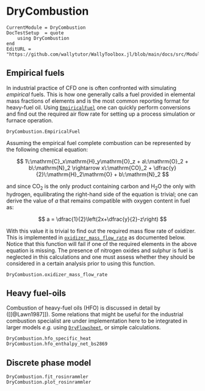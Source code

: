 # DryCombustion

```@meta
CurrentModule = DryCombustion
DocTestSetup  = quote
    using DryCombustion
end
EditURL = "https://github.com/wallytutor/WallyToolbox.jl/blob/main/docs/src/Modules/DryCombustion.md"
```

## Empirical fuels

In industrial practice of CFD one is often confronted with simulating *empirical* fuels. This is how one generally calls a fuel provided in elemental mass fractions of elements and is the most common reporting format for heavy-fuel oil. Using [`EmpiricalFuel`](@ref) one can quickly perform conversions and find out the required air flow rate for setting up a process simulation or furnace operation.

```@docs
DryCombustion.EmpiricalFuel
```

Assuming the empirical fuel complete combustion can be represented by the following chemical equation:

$$
1\:\mathrm{C}_x\mathrm{H}_y\mathrm{O}_z + a\:\mathrm{O}_2 + b\:\mathrm{N}_2 \rightarrow 
x\:\mathrm{CO}_2 + \dfrac{y}{2}\:\mathrm{H}_2\mathrm{O} + b\:\mathrm{N}_2
$$

and since $\mathrm{CO}_2$ is the only product containing carbon and $\mathrm{H}_2\mathrm{O}$ the only with hydrogen, equilibrating the right-hand side of the equation is trivial; one can derive the value of $a$ that remains compatible with oxygen content in fuel as:

$$
a = \dfrac{1}{2}\left(2x+\dfrac{y}{2}-z\right)
$$


With this value it is trivial to find out the required mass flow rate of oxidizer. This is implemented in [`oxidizer_mass_flow_rate`](@ref) as documented below. Notice that this function will fail if one of the required elements in the above equation is missing. The presence of nitrogen oxides and sulphur is fuel is neglected in this calculations and one must assess whether they should be considered in a certain analysis prior to using this function.

```@docs
DryCombustion.oxidizer_mass_flow_rate
```

## Heavy fuel-oils

Combustion of heavy-fuel oils (HFO) is discussed in detail by ([[@Lawn1987]]). Some relations that might be useful for the industrial combustion specialist are under implementation here to be integrated in larger models *e.g.* using [`DryFlowsheet`](DryFlowsheet.md), or simple calculations.

```@docs
DryCombustion.hfo_specific_heat
DryCombustion.hfo_enthalpy_net_bs2869
```

## Discrete phase model

```@docs
DryCombustion.fit_rosinrammler
DryCombustion.plot_rosinrammler
```
